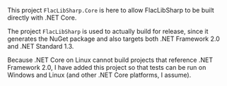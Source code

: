 ﻿This project ```FlacLibSharp.Core``` is here to allow FlacLibSharp to be built directly with .NET Core.

The project ```FlacLibSharp``` is used to actually build for release, since it generates the NuGet package and also targets both .NET Framework 2.0 and .NET Standard 1.3.

Because .NET Core on Linux cannot build projects that reference .NET Framework 2.0, I have added this project so that tests can be run on Windows and Linux (and other .NET Core platforms, I assume).